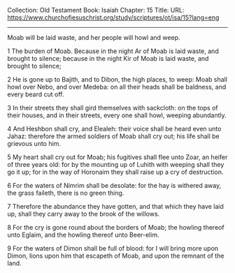 Collection: Old Testament
Book: Isaiah
Chapter: 15
Title: 
URL: https://www.churchofjesuschrist.org/study/scriptures/ot/isa/15?lang=eng

---

Moab will be laid waste, and her people will howl and weep.

1 The burden of Moab. Because in the night Ar of Moab is laid waste, and brought to silence; because in the night Kir of Moab is laid waste, and brought to silence;

2 He is gone up to Bajith, and to Dibon, the high places, to weep: Moab shall howl over Nebo, and over Medeba: on all their heads shall be baldness, and every beard cut off.

3 In their streets they shall gird themselves with sackcloth: on the tops of their houses, and in their streets, every one shall howl, weeping abundantly.

4 And Heshbon shall cry, and Elealeh: their voice shall be heard even unto Jahaz: therefore the armed soldiers of Moab shall cry out; his life shall be grievous unto him.

5 My heart shall cry out for Moab; his fugitives shall flee unto Zoar, an heifer of three years old: for by the mounting up of Luhith with weeping shall they go it up; for in the way of Horonaim they shall raise up a cry of destruction.

6 For the waters of Nimrim shall be desolate: for the hay is withered away, the grass faileth, there is no green thing.

7 Therefore the abundance they have gotten, and that which they have laid up, shall they carry away to the brook of the willows.

8 For the cry is gone round about the borders of Moab; the howling thereof unto Eglaim, and the howling thereof unto Beer-elim.

9 For the waters of Dimon shall be full of blood: for I will bring more upon Dimon, lions upon him that escapeth of Moab, and upon the remnant of the land.

